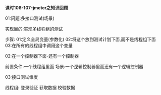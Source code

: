 **课时106-107-jmeter之知识回顾**

01:问题:多接口测试(场景)


实现目的:实现多线程组的测试

步骤:
	01:定义全局变量(参数化)
	02:将这个放到测试计划下面,而不是线程组下面
	03:在所有的线程组中调用这个变量


02:在一个控制器下面-还有一个控制器

前置条件:一个线程组里面
场景:一个逻辑控制器里面还有一个逻辑控制器


03:接口测试维度

线程组:
	  登录验证
	  获取数据
      校验数据







